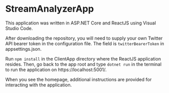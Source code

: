 # StreamAnalyzerApp

This application was written in ASP.NET Core and ReactJS using Visual Studio Code.

After downloading the repository, you will need to supply your own Twitter API bearer token in the configuration file.  The field is `twitterBearerToken` in appsettings.json.

Run `npm install` in the ClientApp directory where the ReactJS application resides.  Then, go back to the app root and <span style="color:gray;"></span>type `dotnet run` in the terminal to run the application on https://localhost:5001/.

When you see the homepage, additional instructions are provided for interacting with the application.


